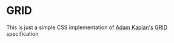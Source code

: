 GRID
====

This is just a simple CSS implementation of [Adam Kaplan's](github.com/aekaplan) [GRID](http://www.adamkaplan.me/grid/) specification
